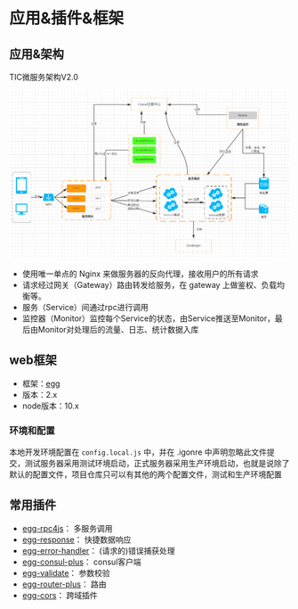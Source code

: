 # 应用&插件&框架
## 应用&架构
TIC微服务架构V2.0

![TIC微服务架构V2.0](TIC微服务架构V2.0.png)

- 使用唯一单点的 Nginx 来做服务器的反向代理，接收用户的所有请求  
- 请求经过网关（Gateway）路由转发给服务，在 gateway 上做鉴权、负载均衡等。  
- 服务（Service）间通过rpc进行调用  
- 监控器（Monitor）监控每个Service的状态，由Service推送至Monitor，最后由Monitor对处理后的流量、日志、统计数据入库
## web框架
- 框架：[egg](https://github.com/eggjs/egg)
- 版本：2.x
- node版本：10.x

### 环境和配置
本地开发环境配置在 `config.local.js` 中，并在 .igonre 中声明忽略此文件提交，测试服务器采用测试环境启动，正式服务器采用生产环境启动，也就是说除了默认的配置文件，项目仓库只可以有其他的两个配置文件，测试和生产环境配置
## 常用插件
- [egg-rpc4js](https://github.com/iamljw/egg-rpc4js)： 多服务调用
- [egg-response](https://github.com/iamljw/egg-response)： 快捷数据响应
- [egg-error-handler](https://github.com/iamljw/egg-error-handler)： (请求的)错误捕获处理
- [egg-consul-plus](https://github.com/iamljw/egg-consul-plus)： consul客户端
- [egg-validate](https://github.com/eggjs/egg-validate)： 参数校验
- [egg-router-plus](https://github.com/eggjs/egg-router-plus)： 路由
- [egg-cors](https://github.com/eggjs/egg-cors)： 跨域插件
